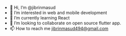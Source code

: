 - 👋 Hi, I’m @jibrinmasud
- 👀 I’m interested in web and mobile development
- 🌱 I’m currently learning React
- 💞️ I’m looking to collaborate on open source flutter app.
- 📫 How to reach me jibrinmasud494@gmail.com

<!---
jibrinmasud/jibrinmasud is a ✨ special ✨ repository because its `README.md` (this file) appears on your GitHub profile.
You can click the Preview link to take a look at your changes.
--->
